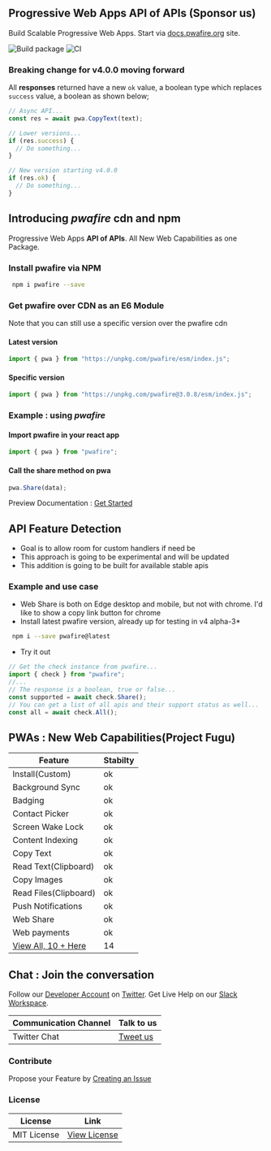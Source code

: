 ## Progressive Web Apps API of APIs (Sponsor us)

Build Scalable Progressive Web Apps. Start via [docs.pwafire.org](https://docs.pwafire.org/get-started) site.

<span>![Build package](https://github.com/pwafire/pwafire/workflows/Build%20package/badge.svg)</span> <span><img src="https://img.shields.io/npm/dm/pwafire" alt="CI" /></span>

### Breaking change for v4.0.0 moving forward

All **responses** returned have a new `ok` value, a boolean type which replaces `success` value, a boolean as shown below;

```js
// Async API...
const res = await pwa.CopyText(text);

// Lower versions...
if (res.success) {
  // Do something...
}

// New version starting v4.0.0
if (res.ok) {
  // Do something...
}
```

## Introducing _pwafire_ cdn and npm

Progressive Web Apps **API of APIs**. All New Web Capabilities as one Package.

### Install pwafire via NPM

```bash
 npm i pwafire --save
```

### Get pwafire over CDN as an E6 Module

Note that you can still use a specific version over the pwafire cdn

#### Latest version

```js
import { pwa } from "https://unpkg.com/pwafire/esm/index.js";
```

#### Specific version

```js
import { pwa } from "https://unpkg.com/pwafire@3.0.8/esm/index.js";
```

### Example : using _pwafire_

#### Import pwafire in your react app

```js
import { pwa } from "pwafire";
```

#### Call the share method on pwa

```js
pwa.Share(data);
```

Preview Documentation : [Get Started](https://docs.pwafire.org/get-started)

## API Feature Detection

- Goal is to allow room for custom handlers if need be
- This approach is going to be experimental and will be updated
- This addition is going to be built for available stable apis

### Example and use case

- Web Share is both on Edge desktop and mobile, but not with chrome. I'd like to show a copy link button for chrome
- Install latest pwafire version, already up for testing in v4 alpha-3\*

```bash
 npm i --save pwafire@latest
```

- Try it out

```js
// Get the check instance from pwafire...
import { check } from "pwafire";
//...
// The response is a boolean, true or false...
const supported = await check.Share();
// You can get a list of all apis and their support status as well...
const all = await check.All();
```

## PWAs : New Web Capabilities(Project Fugu)

| Feature                                                     | Stabilty |
| ----------------------------------------------------------- | -------- |
| Install(Custom)                                             | ok       |
| Background Sync                                             | ok       |
| Badging                                                     | ok       |
| Contact Picker                                              | ok       |
| Screen Wake Lock                                            | ok       |
| Content Indexing                                            | ok       |
| Copy Text                                                   | ok       |
| Read Text(Clipboard)                                        | ok       |
| Copy Images                                                 | ok       |
| Read Files(Clipboard)                                       | ok       |
| Push Notifications                                          | ok       |
| Web Share                                                   | ok       |
| Web payments                                                | ok       |
| [View All, 10 + Here](https://docs.pwafire.org/get-started) | 14       |

## Chat : Join the conversation

Follow our [Developer Account](https://twitter.com/pwafire) on [Twitter](https://twitter.com/pwafire). Get Live Help on our [Slack Workspace](https://join.slack.com/t/pwafire/shared_invite/enQtMjk1MjUzNDY5NDkyLWQzYTFhOTNjMTU2NzBjMTBhMjZkNDJkOTY0YzgxYWViNTI4YzgyZDUxNGIyYzlkM2RiZjc2NTAwMzRhMmZkZmI).

| Communication Channel | Talk to us                              |
| --------------------- | --------------------------------------- |
| Twitter Chat          | [Tweet us](https://twitter.com/pwafire) |

### Contribute

Propose your Feature by [Creating an Issue](https://github.com/pwafire/pwafire/issues/new)

### License

| License     | Link                                                                           |
| ----------- | ------------------------------------------------------------------------------ |
| MIT License | [View License](https://github.com/pwafire/pwafire/blob/master/.github/LICENSE) |
